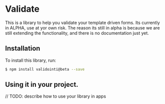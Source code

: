 # Validate

This is a library to help you validate your template driven forms.
Its currently in ALPHA, use at yor own risk.
The reason its still in alpha is because we are still extending the functionality, and there is no documentation just yet.

## Installation

To install this library, run:

```bash
$ npm install validointi@beta --save
```

## Using it in your project.

// TODO: describe how to use your library in apps

